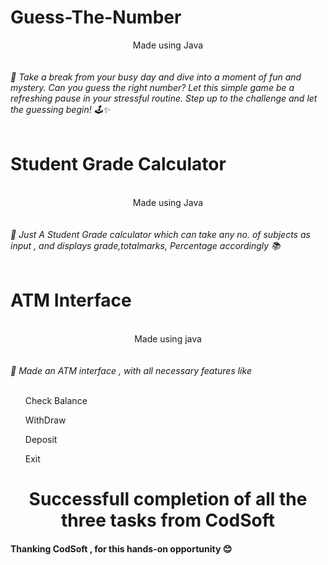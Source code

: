 <h1>Guess-The-Number</h1>
<center> Made using Java </center>
<br>
<br>
<i>🌟 Take a break from your busy day and dive into a moment of fun and mystery. Can you guess the right number? Let this simple game be a refreshing pause in your stressful routine. Step up to the challenge and let the guessing begin! 🕹️✨ </i>
<br>
<br>
<h1>Student Grade Calculator</h1>
<br>
<center> Made using Java </center>
 <br>
  <br>
<i> 🌟 Just A Student   Grade calculator  which can take any no. of subjects as input , and displays grade,totalmarks, Percentage accordingly 📚</i>
<br>
<br>
<h1>ATM Interface</h1>
<br>
<center>Made using java</center>
<br>
<br>
<i>🏧 Made an ATM interface , with all necessary features like </i> <br>
  <br>
                           <ol>Check Balance</ol> 
                           <ol> WithDraw</ol>
                           <ol>Deposit</ol>
                           <ol>Exit</ol>




<center><h1>Successfull completion of all the three tasks from CodSoft </h1></center>

<h4>Thanking CodSoft , for this hands-on opportunity 😊</h4>
 
